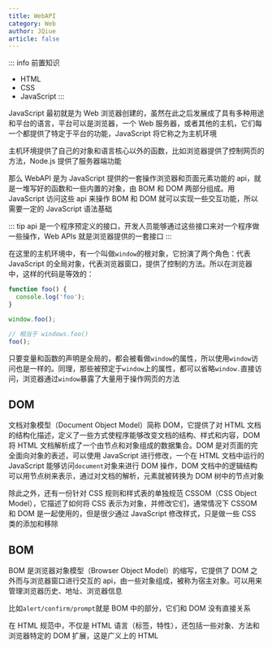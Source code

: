 ```yaml
---
title: WebAPI
category: Web
author: JQiue
article: false
---
```


::: info 前置知识

+ HTML
+ CSS
+ JavaScript
:::

JavaScript 最初就是为 Web 浏览器创建的，虽然在此之后发展成了具有多种用途和平台的语言，平台可以是浏览器，一个 Web 服务器，或者其他的主机，它们每一个都提供了特定于平台的功能，JavaScript 将它称之为主机环境

主机环境提供了自己的对象和语言核心以外的函数，比如浏览器提供了控制网页的方法，Node.js 提供了服务器端功能

那么 WebAPI 是为 JavaScript 提供的一套操作浏览器和页面元素功能的 api，就是一堆写好的函数和一些内置的对象，由 BOM 和 DOM 两部分组成。用 JavaScript 访问这些 api 来操作 BOM 和 DOM 就可以实现一些交互功能，所以需要一定的 JavaScript 语法基础

::: tip
api 是一个程序预定义的接口，开发人员能够通过这些接口来对一个程序做一些操作，Web APIs 就是浏览器提供的一套接口
:::

在这里的主机环境中，有一个叫做`window`的根对象，它扮演了两个角色：代表 JavaScript 的全局对象，代表浏览器窗口，提供了控制的方法。所以在浏览器中，这样的代码是等效的：

```js
function foo() {
  console.log('foo');
}

window.foo();

// 相当于 windows.foo()
foo();
```

只要变量和函数的声明是全局的，都会被看做`window`的属性，所以使用`window`访问也是一样的。同理，那些被预定于`window`上的属性，都可以省略`window.`直接访问，浏览器通过`window`暴露了大量用于操作网页的方法

## DOM

文档对象模型（Document Object Model）简称 DOM，它提供了对 HTML 文档的结构化描述，定义了一些方式使程序能够改变文档的结构、样式和内容，DOM 将 HTML 文档解析成了一个由节点和对象组成的数据集合。DOM 是对页面的完全面向对象的表述，可以使用 JavaScript 进行修改，一个在 HTML 文档中运行的 JavaScript 能够访问`document`对象来进行 DOM 操作，DOM 文档中的逻辑结构可以用节点树来表示，通过对文档的解析，元素就被转换为 DOM 树中的节点对象

除此之外，还有一份针对 CSS 规则和样式表的单独规范 CSSOM（CSS Object Model），它描述了如何将 CSS 表示为对象，并修改它们，通常情况下 CSSOM 和 DOM 是一起使用的，但是很少通过 JavaScript 修改样式，只是做一些 CSS 类的添加和移除

## BOM

BOM 是浏览器对象模型（Browser Object Model）的缩写，它提供了 DOM 之外而与浏览器窗口进行交互的 api，由一些对象组成，被称为宿主对象。可以用来管理浏览器历史、地址、浏览器信息

比如`alert/confirm/prompt`就是 BOM 中的部分，它们和 DOM 没有直接关系

在 HTML 规范中，不仅是 HTML 语言（标签，特性），还包括一些对象、方法和浏览器特定的 DOM 扩展，这是广义上的 HTML
